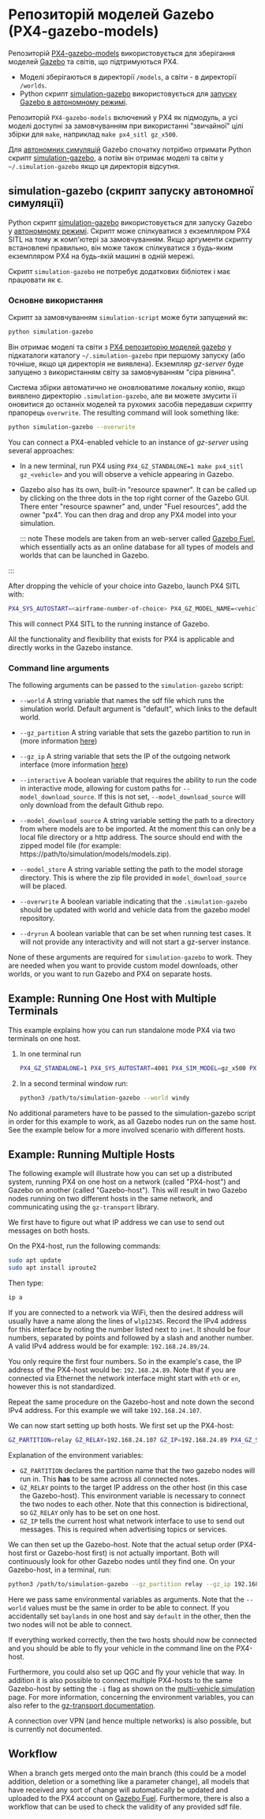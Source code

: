 # Репозиторій моделей Gazebo (PX4-gazebo-models)

Репозиторій [PX4-gazebo-models](https://github.com/PX4/PX4-gazebo-models) використовується для зберігання моделей [Gazebo](../sim_gazebo_gz/index.md) та світів, що підтримуються PX4.

- Моделі зберігаються в директорії `/models`, а світи - в директорії `/worlds`.
- Python скрипт [simulation-gazebo](https://github.com/PX4/PX4-gazebo-models/blob/main/simulation-gazebo) використовується для [запуску Gazebo в автономному режимі](../sim_gazebo_gz/index.md#standalone-mode).

Репозиторій `PX4-gazebo-models` включений у PX4 як підмодуль, а усі моделі доступні за замовчуванням при використанні "звичайної" цілі збірки для `make`, наприклад `make px4_sitl gz_x500`.

Для [автономних симуляцій](../sim_gazebo_gz/index.md#standalone-mode) Gazebo спочатку потрібно отримати Python скрипт [simulation-gazebo](https://github.com/PX4/PX4-gazebo-models/blob/main/simulation-gazebo), а потім він отримає моделі та світи у `~/.simulation-gazebo` якщо ця директорія відсутня.

## simulation-gazebo (скрипт запуску автономної симуляції)

Python скрипт [simulation-gazebo](https://github.com/PX4/PX4-gazebo-models/blob/main/simulation-gazebo) використовується для запуску Gazebo у [автономному режимі](../sim_gazebo_gz/index.md#standalone-mode).
Скрипт може спілкуватися з екземпляром PX4 SITL на тому ж комп'ютері за замовчуванням.
Якщо аргументи скрипту встановлені правильно, він може також спілкуватися з будь-яким екземпляром PX4 на будь-якій машині в одній мережі.

Скрипт `simulation-gazebo` не потребує додаткових бібліотек і має працювати як є.

### Основне використання

Скрипт за замовчуванням `simulation-script` може бути запущений як:

```sh
python simulation-gazebo
```

Він отримає моделі та світи з [PX4 репозиторію моделей gazebo](https://github.com/PX4/PX4-gazebo-models) у підкаталоги каталогу `~/.simulation-gazebo` при першому запуску (або точніше, якщо ця директорія не виявлена).
Екземпляр _gz-server_ буде запущено з використанням світу за замовчуванням "сіра рівнина".

Система збірки автоматично не оновлюватиме локальну копію, якщо виявлено директорію `.simulation-gazebo`, але ви можете змусити її оновитися до останніх моделей та рухомих засобів передавши скрипту прапорець `overwrite`.
The resulting command will look something like:

```sh
python simulation-gazebo --overwrite
```

You can connect a PX4-enabled vehicle to an instance of _gz-server_ using several approaches:

- In a new terminal, run PX4 using `PX4_GZ_STANDALONE=1 make px4_sitl gz_<vehicle>` and you will observe a vehicle appearing in Gazebo.

- Gazebo also has its own, built-in "resource spawner".
  It can be called up by clicking on the three dots in the top right corner of the Gazebo GUI.
  There enter "resource spawner" and, under "Fuel resources", add the owner "px4".
  You can then drag and drop any PX4 model into your simulation.

  ::: note
  These models are taken from an web-server called [Gazebo Fuel](https://app.gazebosim.org/dashboard), which essentially acts as an online database for all types of models and worlds that can be launched in Gazebo.

:::

  After dropping the vehicle of your choice into Gazebo, launch PX4 SITL with:

  ```sh
  PX4_SYS_AUTOSTART=<airframe-number-of-choice> PX4_GZ_MODEL_NAME=<vehicle-of-choice> ./build/px4_sitl_default/bin/px4`
  ```

  This will connect PX4 SITL to the running instance of Gazebo.

All the functionality and flexibility that exists for PX4 is applicable and directly works in the Gazebo instance.

### Command line arguments

The following arguments can be passed to the `simulation-gazebo` script:

- `--world`
  A string variable that names the sdf file which runs the simulation world.
  Default argument is "default", which links to the default world.

- `--gz_partition`
  A string variable that sets the gazebo partition to run in (more information [here](https://gazebosim.org/api/transport/13/envvars.html))

- `--gz_ip`
  A string variable that sets the IP of the outgoing network interface (more information [here](https://gazebosim.org/api/transport/13/envvars.html))

- `--interactive` A boolean variable that requires the ability to run the code in interactive mode, allowing for custom paths for `--model_download_source`.
  If this is not set, `--model_download_source` will only download from the default Github repo.

- `--model_download_source`
  A string variable setting the path to a directory from where models are to be imported.
  At the moment this can only be a local file directory or a http address.
  The source should end with the zipped model file (for example: https://path/to/simulation/models/models.zip).

- `--model_store`
  A string variable setting the path to the model storage directory.
  This is where the zip file provided in `model_download_source` will be placed.

- `--overwrite`
  A boolean variable indicating that the `.simulation-gazebo` should be updated with world and vehicle data from the gazebo model repository.

- `--dryrun`
  A boolean variable that can be set when running test cases.
  It will not provide any interactivity and will not start a gz-server instance.

None of these arguments are required for `simulation-gazebo` to work.
They are needed when you want to provide custom model downloads, other worlds, or you want to run Gazebo and PX4 on separate hosts.

## Example: Running One Host with Multiple Terminals

This example explains how you can run standalone mode PX4 via two terminals on one host.

1. In one terminal run

   ```sh
   PX4_GZ_STANDALONE=1 PX4_SYS_AUTOSTART=4001 PX4_SIM_MODEL=gz_x500 PX4_GZ_WORLD=windy ./build/px4_sitl_default/bin/px4
   ```

2. In a second terminal window run:

   ```sh
   python3 /path/to/simulation-gazebo --world windy
   ```

No additional parameters have to be passed to the simulation-gazebo script in order for this example to work, as all Gazebo nodes run on the same host.
See the example below for a more involved scenario with different hosts.

## Example: Running Multiple Hosts

The following example will illustrate how you can set up a distributed system, running PX4 on one host on a network (called "PX4-host") and Gazebo on another (called "Gazebo-host").
This will result in two Gazebo nodes running on two different hosts in the same network, and communicating using the `gz-transport` library.

We first have to figure out what IP address we can use to send out messages on both hosts.

On the PX4-host, run the following commands:

```sh
sudo apt update
sudo apt install iproute2
```

Then type:

```sh
ip a
```

If you are connected to a network via WiFi, then the desired address will usually have a name along the lines of `wlp12345`.
Record the IPv4 address for this interface by noting the number listed next to `inet`.
It should be four numbers, separated by points and followed by a slash and another number.
A valid IPv4 address would be for example: `192.168.24.89/24`.

You only require the first four numbers.
So in the example's case, the IP address of the PX4-host would be: `192.168.24.89`.
Note that if you are connected via Ethernet the network interface might start with `eth` or `en`, however this is not standardized.

Repeat the same procedure on the Gazebo-host and note down the second IPv4 address.
For this example we will take `192.168.24.107`.

We can now start setting up both hosts.
We first set up the PX4-host:

```sh
GZ_PARTITION=relay GZ_RELAY=192.168.24.107 GZ_IP=192.168.24.89 PX4_GZ_STANDALONE=1 PX4_SYS_AUTOSTART=4001 PX4_SIM_MODEL=gz_x500 PX4_GZ_WORLD=baylands ./build/px4_sitl_default/bin/px4
```

Explanation of the environment variables:

- `GZ_PARTITION` declares the partition name that the two gazebo nodes will run in.
  This **has** to be same across all connected notes.
- `GZ_RELAY` points to the target IP address on the other host (in this case the Gazebo-host).
  This environment variable is necessary to connect the two nodes to each other.
  Note that this connection is bidirectional, so `GZ_RELAY` only has to be set on one host.
- `GZ_IP` tells the current host what network interface to use to send out messages.
  This is required when advertising topics or services.

We can then set up the Gazebo-host.
Note that the actual setup order (PX4-host first or Gazebo-host first) is not actually important.
Both will continuously look for other Gazebo nodes until they find one.
On your Gazebo-host, in a terminal, run:

```sh
python3 /path/to/simulation-gazebo --gz_partition relay --gz_ip 192.168.24.107 --world baylands
```

Here we pass same environmental variables as arguments.
Note that the `--world` values must be the same in order to be able to connect.
If you accidentally set `baylands` in one host and say `default` in the other, then the two nodes will not be able to connect.

If everything worked correctly, then the two hosts should now be connected and you should be able to fly your vehicle in the command line on the PX4-host.

Furthermore, you could also set up QGC and fly your vehicle that way.
In addition it is also possible to connect multiple PX4-hosts to the same Gazebo-host by setting the `-i` flag as shown on the [multi-vehicle simulation](./multi_vehicle_simulation.md) page.
For more information, concerning the environment variables, you can also refer to the [gz-transport documentation](https://gazebosim.org/api/transport/12/envvars.html).

A connection over VPN (and hence multiple networks) is also possible, but is currently not documented.

## Workflow

When a branch gets merged onto the main branch (this could be a model addition, deletion or a something like a parameter change), all models that have received any sort of change will automatically be updated and uploaded to the PX4 account on [Gazebo Fuel](https://app.gazebosim.org/PX4).
Furthermore, there is also a workflow that can be used to check the validity of any provided sdf file.
